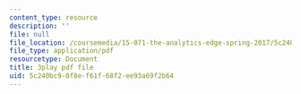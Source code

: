 ```yaml
---
content_type: resource
description: ''
file: null
file_location: /coursemedia/15-071-the-analytics-edge-spring-2017/5c240bc90f8ef61f68f2ee93a69f2b64_iR1nRg-jm1o.pdf
file_type: application/pdf
resourcetype: Document
title: 3play pdf file
uid: 5c240bc9-0f8e-f61f-68f2-ee93a69f2b64
---
```

